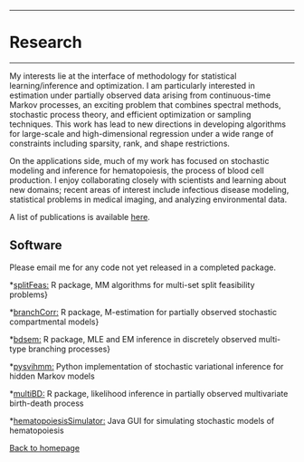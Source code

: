 ---

# [](#header-1)Research
-------


My interests lie at the interface of methodology for statistical learning/inference and optimization. I am particularly interested in estimation under partially observed data arising from continuous-time Markov processes, an exciting problem that combines spectral methods, stochastic process theory, and efficient optimization or sampling techniques. This work has lead to new directions in developing algorithms for large-scale and high-dimensional regression under a wide range of constraints including sparsity, rank, and shape restrictions. 

On the applications side, much of my work has focused on stochastic modeling and inference for hematopoiesis, the process of blood cell production. I enjoy collaborating closely with scientists and learning about new domains; recent areas of interest include infectious disease modeling, statistical problems in medical imaging, and analyzing environmental data.

A list of publications is available [here](https://jasonxu90.github.io/publications.html).

Software
-------
Please email me for any code not yet released in a completed package.

*[splitFeas:](https://github.com/jasonxu90/splitFeas) R package, MM algorithms for multi-set split feasibility problems} 

*[branchCorr:](https://github.com/jasonxu90/branchCorr) R package, M-estimation for partially observed stochastic compartmental models} 

*[bdsem:](https://github.com/jasonxu90/bdsem) R package, MLE and EM inference in discretely observed multi-type branching processes} 

*[pysvihmm:](https://github.com/dillonalaird/pysvihmm) Python implementation of stochastic variational inference for hidden Markov models 

*[multiBD:](https://cran.rstudio.com/web/packages/MultiBD/index.html) R package, likelihood inference in partially observed multivariate birth-death process 

*[hematopoiesisSimulator:](https://els.comotion.uw.edu/express_license_technologies/hematopoiesissimulator) Java GUI for simulating stochastic models of hematopoiesis

[Back to homepage](./)

